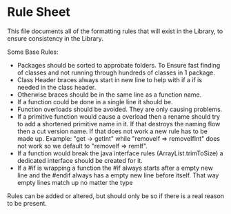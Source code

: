 # Rule Sheet

This file documents all of the formatting rules that will exist in the Library,
to ensure consistency in the Library.

Some Base Rules:

- Packages should be sorted to approbate folders. To Ensure fast finding of classes and not running through hundreds of classes in 1 package.
- Class Header braces always start in new line to help with if a if is needed in the class header.
- Otherwise braces should be in the same line as a function name.
- If a function could be done in a single line it should be.
- Function overloads should be avoided. They are only causing problems.
- If a primitive function would cause a overload then a rename should try to add a shortened primitive name in it. If that destroys the naming flow then a cut version name. If that does not work a new rule has to be made up. Example: "get -> getInt" while "removeIf => removeIfInt" does not work so we default to "removeIf => remIf".
- If a function would break the java interface rules (ArrayList.trimToSize) a dedicated interface should be created for it.
- If a #if is wrapping a function the #if always starts after a empty new line and the #endif always has a empty new line before itself. That way empty lines match up no matter the type

Rules can be added or altered, but should only be so if there is a real reason to be present.